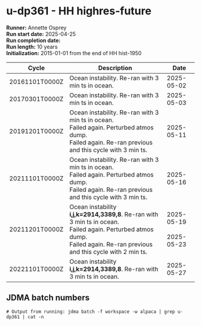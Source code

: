 # u-dp361 - HH highres-future

**Runner:** Annette Osprey  
**Run start date:** 2025-04-25  
**Run completion date:**   
**Run length:** 10 years  
**Initialization:** 2015-01-01 from the end of HH hist-1950  

| Cycle | Description | Date |
| --- | --- | --- |
| 20161101T0000Z | Ocean instability. Re-ran with 3 min ts in ocean. | 2025-05-02 |
| 20170301T0000Z | Ocean instability. Re-ran with 3 min ts in ocean. | 2025-05-03 |
| 20191201T0000Z | Ocean instability. Re-ran with 3 min ts in ocean.<br>Failed again. Perturbed atmos dump.<br>Failed again. Re-ran previous and this cycle with 3 min ts. | 2025-05-11 |
| 20211101T0000Z | Ocean instability. Re-ran with 3 min ts in ocean.<br>Failed again. Perturbed atmos dump.<br>Failed again. Re-ran previous and this cycle with 3 min ts. | 2025-05-16 |
| 20211201T0000Z | Ocean instability **i,j,k=2914,3389,8**. Re-ran with 3 min ts in ocean.<br>Failed again. Perturbed atmos dump.<br>Failed again. Re-ran previous and this cycle with 2 min ts.| 2025-05-19<br><br>2025-05-23 |
| 20221101T0000Z | Ocean instability **i,j,k=2914,3389,8**. Re-ran with 3 min ts in ocean.| 2025-05-27 |

## JDMA batch numbers
```
# Output from running: jdma batch -f workspace -w alpaca | grep u-dp361 | cat -n
```
